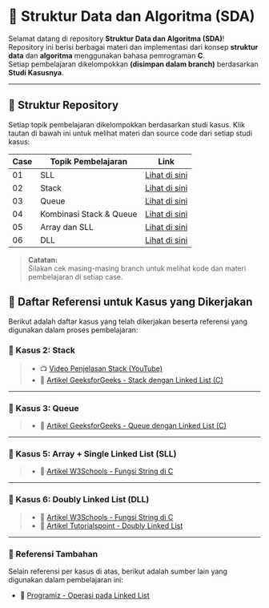 # 📘 Struktur Data dan Algoritma (SDA)

Selamat datang di repository **Struktur Data dan Algoritma (SDA)**!   
Repository ini berisi berbagai materi dan implementasi dari konsep **struktur data** dan **algoritma** menggunakan bahasa pemrograman **C**.  
Setiap pembelajaran dikelompokkan **(disimpan dalam branch)** berdasarkan **Studi Kasusnya**.

---

## 📂 **Struktur Repository**
Setiap topik pembelajaran dikelompokkan berdasarkan studi kasus. Klik tautan di bawah ini untuk melihat materi dan source code dari setiap studi kasus:

| Case | Topik Pembelajaran | Link |
|--------|--------------------|------|
| 01 | SLL | [Lihat di sini](https://github.com/andythoriq/SDA/tree/studi-kasus-01) |
| 02 | Stack | [Lihat di sini](https://github.com/andythoriq/SDA/tree/studi-kasus-02) |
| 03 | Queue | [Lihat di sini](https://github.com/andythoriq/SDA/tree/studi-kasus-03) |
| 04 | Kombinasi Stack & Queue | [Lihat di sini](https://github.com/andythoriq/SDA/tree/studi-kasus-04) |
| 05 | Array dan SLL | [Lihat di sini](https://github.com/andythoriq/SDA/tree/studi-kasus-05) |
| 06 | DLL | [Lihat di sini](https://github.com/andythoriq/SDA/tree/studi-kasus-06) |

> **Catatan:**  
> Silakan cek masing-masing branch untuk melihat kode dan materi pembelajaran di setiap case.

## 🔗 **Daftar Referensi untuk Kasus yang Dikerjakan**
Berikut adalah daftar kasus yang telah dikerjakan beserta referensi yang digunakan dalam proses pembelajaran:

### **📌 Kasus 2: Stack**
> - 📺 [Video Penjelasan Stack (YouTube)](https://www.youtube.com/watch?v=eEAQX2FzfKo)
> - 📖 [Artikel GeeksforGeeks - Stack dengan Linked List (C)](https://www.geeksforgeeks.org/stack-using-linked-list-in-c)

---

### **📌 Kasus 3: Queue**
> - 📖 [Artikel GeeksforGeeks - Queue dengan Linked List (C)](https://www.geeksforgeeks.org/queue-using-linked-list-in-c)

---

### **📌 Kasus 5: Array + Single Linked List (SLL)**

> - 📖 [Artikel W3Schools - Fungsi String di C](https://www.w3schools.com/c/c_strings_functions.php)

---

### **📌 Kasus 6: Doubly Linked List (DLL)**

> - 📖 [Artikel W3Schools - Fungsi String di C](https://www.w3schools.com/c/c_strings_functions.php)
> - 📖 [Artikel Tutorialspoint - Doubly Linked List](https://www.tutorialspoint.com/data_structures_algorithms/doubly_linked_list_algorithm.htm)

---

### **🔗 Referensi Tambahan**
Selain referensi per kasus di atas, berikut adalah sumber lain yang digunakan dalam pembelajaran ini:
- 📖 [Programiz - Operasi pada Linked List](https://www.programiz.com/dsa/linked-list-operations)
